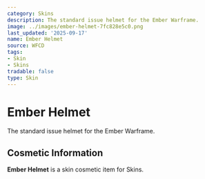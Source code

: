 ```yaml
---
category: Skins
description: The standard issue helmet for the Ember Warframe.
image: ../images/ember-helmet-7fc828e5c0.png
last_updated: '2025-09-17'
name: Ember Helmet
source: WFCD
tags:
- Skin
- Skins
tradable: false
type: Skin
---
```


# Ember Helmet

The standard issue helmet for the Ember Warframe.

## Cosmetic Information

**Ember Helmet** is a skin cosmetic item for Skins.

